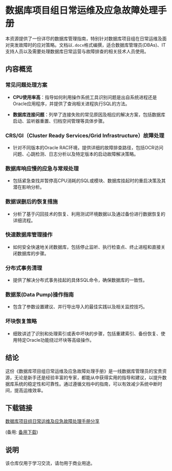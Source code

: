 # 数据库项目组日常运维及应急故障处理手册

本资源提供了一份详尽的数据库管理指南，特别针对数据库项目组在日常运维及面对突发故障时的应对策略。文档以`.docx`格式编撰，适合数据库管理员(DBAs)、IT支持人员以及需要处理数据库日常运营与故障排查的相关技术人员使用。

## 内容概览

### 常见问题处理方案

- **CPU使用率高**：指导如何利用操作系统工具识别问题是出自系统进程还是Oracle应用程序，并提供了查询相关进程执行SQL的方法。
  
- **数据库连接问题**：列举了连接失败的常见原因及相应的解决方案，包括数据库启动、监听器重置、归档空间管理等具体步骤。

### CRS/GI（Cluster Ready Services/Grid Infrastructure）故障处理

- 针对不同版本的Oracle RAC环境，提供详细的故障排查路径，包括OCR访问问题、心跳检测、日志分析以及特定版本的启动故障解决策略。

### 数据库响应慢的应急与常规处理

- 包括紧急查找并暂停高CPU消耗的SQL或模块、数据库挂起时的重启决策及其潜在影响分析。

### 数据误删后的恢复措施

- 分析了基于闪回技术的恢复、利用测试环境数据以及通过备份进行数据恢复的详细流程。

### 快速数据库管理操作

- 如何安全快速地关闭数据库，包括停止监听、执行检查点、终止进程和直接关闭数据库的步骤。

### 分布式事务清理

- 提供了解决分布式事务挂起的具体SQL命令，确保数据库的一致性。

### 数据泵(Data Pump)操作指南

- 包含了参数设置建议、并行导出导入的最佳实践以及相关监控技巧。

### 坏块恢复策略

- 细致讲述了识别和处理索引或表中坏块的步骤，包括重建索引、备份恢复、使用特定Oracle功能绕过坏块等高级操作。

## 结论

这份《数据库项目组日常运维及应急故障处理手册》是一线数据库管理员的宝贵资源，无论是新手还是经验丰富的专家，都能从中获得实用的指导和建议，以提升数据库系统的稳定性和可靠性。通过遵循文档中的指南，可以有效减少系统中断时间，提高运维效率。

## 下载链接
[数据库项目组日常运维及应急故障处理手册分享](https://pan.quark.cn/s/64d0cbc4e11b) 

(备用: [备用下载](https://pan.baidu.com/s/1VZZSFW7MtWJPcGe6nMjOSQ?pwd=1234))

## 说明

该仓库仅用于学习交流，请勿用于商业用途。
